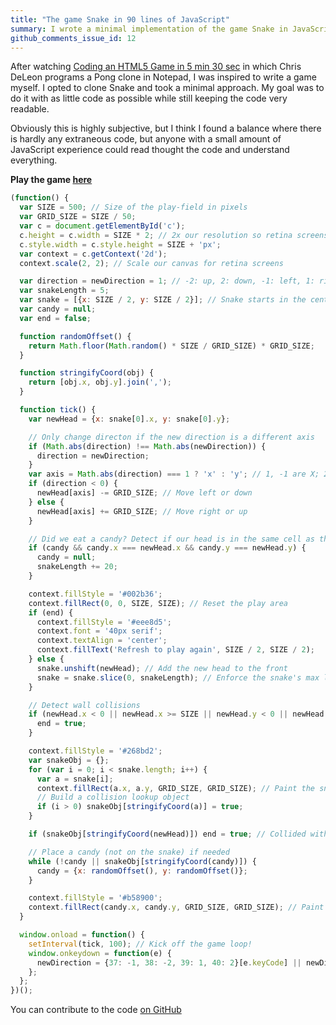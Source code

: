 ```yaml
---
title: "The game Snake in 90 lines of JavaScript"
summary: I wrote a minimal implementation of the game Snake in JavaScript.
github_comments_issue_id: 12
---
```


After watching [Coding an HTML5 Game in 5 min 30
sec](https://www.youtube.com/watch?v=KoWqdEACyLI) in which Chris DeLeon
programs a Pong clone in Notepad, I was inspired to write a game myself.
I opted to clone Snake and took a minimal approach. My goal was to do it with
as little code as possible while still keeping the code very readable.

Obviously this is highly subjective, but I think I found a balance where there
is hardly any extraneous code, but anyone with a small amount of JavaScript
experience could read thought the code and understand everything.

__Play the game [here](https://rawgit.com/captbaritone/snake.js/master/index.html)__

```javascript
(function() {
  var SIZE = 500; // Size of the play-field in pixels
  var GRID_SIZE = SIZE / 50;
  var c = document.getElementById('c');
  c.height = c.width = SIZE * 2; // 2x our resolution so retina screens look good
  c.style.width = c.style.height = SIZE + 'px';
  var context = c.getContext('2d');
  context.scale(2, 2); // Scale our canvas for retina screens

  var direction = newDirection = 1; // -2: up, 2: down, -1: left, 1: right
  var snakeLength = 5;
  var snake = [{x: SIZE / 2, y: SIZE / 2}]; // Snake starts in the center
  var candy = null;
  var end = false;

  function randomOffset() {
    return Math.floor(Math.random() * SIZE / GRID_SIZE) * GRID_SIZE;
  }

  function stringifyCoord(obj) {
    return [obj.x, obj.y].join(',');
  }

  function tick() {
    var newHead = {x: snake[0].x, y: snake[0].y};

    // Only change directon if the new direction is a different axis
    if (Math.abs(direction) !== Math.abs(newDirection)) {
      direction = newDirection;
    }
    var axis = Math.abs(direction) === 1 ? 'x' : 'y'; // 1, -1 are X; 2, -2 are Y
    if (direction < 0) {
      newHead[axis] -= GRID_SIZE; // Move left or down
    } else {
      newHead[axis] += GRID_SIZE; // Move right or up
    }

    // Did we eat a candy? Detect if our head is in the same cell as the candy
    if (candy && candy.x === newHead.x && candy.y === newHead.y) {
      candy = null;
      snakeLength += 20;
    }

    context.fillStyle = '#002b36';
    context.fillRect(0, 0, SIZE, SIZE); // Reset the play area
    if (end) {
      context.fillStyle = '#eee8d5';
      context.font = '40px serif';
      context.textAlign = 'center';
      context.fillText('Refresh to play again', SIZE / 2, SIZE / 2);
    } else {
      snake.unshift(newHead); // Add the new head to the front
      snake = snake.slice(0, snakeLength); // Enforce the snake's max length
    }

    // Detect wall collisions
    if (newHead.x < 0 || newHead.x >= SIZE || newHead.y < 0 || newHead.y >= SIZE) {
      end = true;
    }

    context.fillStyle = '#268bd2';
    var snakeObj = {};
    for (var i = 0; i < snake.length; i++) {
      var a = snake[i];
      context.fillRect(a.x, a.y, GRID_SIZE, GRID_SIZE); // Paint the snake
      // Build a collision lookup object
      if (i > 0) snakeObj[stringifyCoord(a)] = true;
    }

    if (snakeObj[stringifyCoord(newHead)]) end = true; // Collided with our tail

    // Place a candy (not on the snake) if needed
    while (!candy || snakeObj[stringifyCoord(candy)]) {
      candy = {x: randomOffset(), y: randomOffset()};
    }

    context.fillStyle = '#b58900';
    context.fillRect(candy.x, candy.y, GRID_SIZE, GRID_SIZE); // Paint the candy
  }

  window.onload = function() {
    setInterval(tick, 100); // Kick off the game loop!
    window.onkeydown = function(e) {
      newDirection = {37: -1, 38: -2, 39: 1, 40: 2}[e.keyCode] || newDirection;
    };
  };
})();
```

You can contribute to the code [on GitHub](https://github.com/captbaritone/snake.js)
